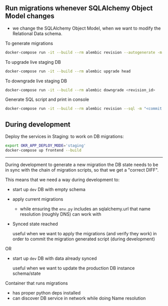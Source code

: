 

## Run migrations whenever SQLAlchemy Object Model changes

- we change the SQLAlchemy Object Model, when we want to modify the Relational Data schema.


To generate migrations
```sh
docker-compose run -it --build --rm alembic revision --autogenerate -m "<commit-like message>"
```

To upgrade live staging DB
```sh
docker-compose run -it --build --rm alembic upgrade head
```

To downgrade live staging DB
```sh
docker-compose run -it --build --rm alembic downgrade <revision_id>
```


Generate SQL script and print in console
```sh
docker-compose run -it --build --rm alembic revision --sql -m "<commit message>"
```


## During development

Deploy the services in Staging: to work on DB migrations:


```sh
export OKR_APP_DEPLOY_MODE='staging'
docker-compose up frontend --build
```

---

During development to generate a new migration the DB state needs to be in sync with the chain of migration scripts, so that we get a "correct DIFF".

This means that we need a way during development to:

- start up `dev` DB with empty schema
- apply current migrations
  - while ensuring the `env.py` includes an sqlalchemy.url that name resolution (roughly DNS) can work with
- Synced state reached

    useful when we want to apply the migrations (and verify they work) in order to commit the migration generated script (during development)

OR
- start up `dev` DB with data already synced

    useful when we want to update the production DB instance schema/state


Container that runs migrations
- has proper python deps installed
- can discover DB service in network while doing Name resolution
